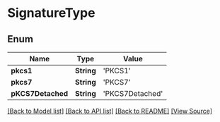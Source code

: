 # SignatureType


## Enum
Name | Type | Value
------------ | ------------- | -------------
**pkcs1** | **String** | 'PKCS1'
**pkcs7** | **String** | 'PKCS7'
**pKCS7Detached** | **String** | 'PKCS7Detached'

[[Back to Model list]](../README.md#documentation-for-models) [[Back to API list]](../README.md#documentation-for-api-endpoints) [[Back to README]](../README.md) [[View Source]](../AsposePdfCloud/Models/SignatureType.swift)

